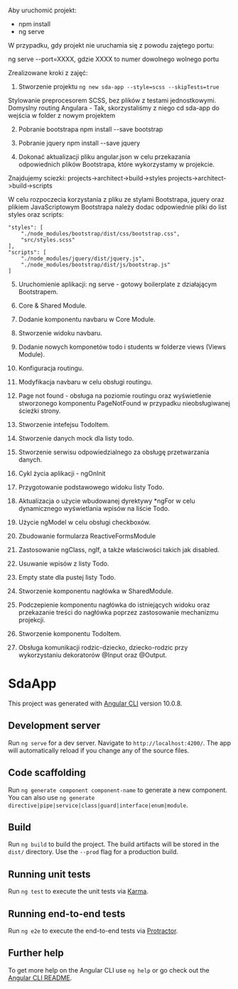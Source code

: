 Aby uruchomić projekt:
- npm install
- ng serve

W przypadku, gdy projekt nie uruchamia się z powodu zajętego portu:

ng serve --port=XXXX, gdzie XXXX to numer dowolnego wolnego portu


Zrealizowane kroki z zajęć:

1. Stworzenie projektu `ng new sda-app --style=scss --skipTests=true`

Stylowanie preprocesorem SCSS, bez plików z testami jednostkowymi.
Domyslny routing Angulara - Tak, skorzystaliśmy z niego
cd sda-app do wejścia w folder z nowym projektem

2. Pobranie bootstrapa
npm install --save bootstrap

3. Pobranie jquery
npm install --save jquery

4. Dokonać aktualizacji pliku angular.json w celu przekazania odpowiednich plików Bootstrapa, które
wykorzystamy w projekcie.

Znajdujemy sciezki:
projects->architect->build->styles
projects->architect->build->scripts

W celu rozpoczecia korzystania z pliku ze stylami Bootstrapa, jquery oraz plikiem JavaScriptowym Bootstrapa należy dodac odpowiednie pliki do list styles oraz scripts:

    "styles": [
        "./node_modules/bootstrap/dist/css/bootstrap.css",
        "src/styles.scss"
    ],
    "scripts": [
        "./node_modules/jquery/dist/jquery.js",
        "./node_modules/bootstrap/dist/js/bootstrap.js"
    ]
	
5. Uruchomienie aplikacji: ng serve - gotowy boilerplate z działającym Bootstrapem.

6. Core & Shared Module.

7. Dodanie komponentu navbaru w Core Module.

8. Stworzenie widoku navbaru.

9. Dodanie nowych komponetów todo i students w folderze views (Views Module).

10. Konfiguracja routingu.

11. Modyfikacja navbaru w celu obsługi routingu.

12. Page not found - obsługa na poziomie routingu oraz wyświetlenie stworzonego komponentu PageNotFound w przypadku nieobsługiwanej ścieżki strony.

13. Stworzenie intefejsu TodoItem.

14. Stworzenie danych mock dla listy todo.

15. Stworzenie serwisu odpowiedzialnego za obsługę przetwarzania danych.

16. Cykl życia aplikacji - ngOnInit

17. Przygotowanie podstawowego widoku listy Todo.

18. Aktualizacja o użycie wbudowanej dyrektywy *ngFor w celu dynamicznego wyświetlania wpisów na liście Todo.

19. Użycie ngModel w celu obsługi checkboxów.

20. Zbudowanie formularza ReactiveFormsModule

21. Zastosowanie ngClass, ngIf, a także właściwości takich jak disabled.

22. Usuwanie wpisów z listy Todo.

23. Empty state dla pustej listy Todo.

24. Stworzenie komponentu nagłówka w SharedModule.

25. Podczepienie komponentu nagłówka do istniejących widoku oraz przekazanie treści do nagłówka poprzez zastosowanie mechanizmu projekcji.

26. Stworzenie komponentu TodoItem.

27. Obsługa komunikacji rodzic-dziecko, dziecko-rodzic przy wykorzystaniu dekoratorów @Input oraz @Output.


# SdaApp

This project was generated with [Angular CLI](https://github.com/angular/angular-cli) version 10.0.8.

## Development server

Run `ng serve` for a dev server. Navigate to `http://localhost:4200/`. The app will automatically reload if you change any of the source files.

## Code scaffolding

Run `ng generate component component-name` to generate a new component. You can also use `ng generate directive|pipe|service|class|guard|interface|enum|module`.

## Build

Run `ng build` to build the project. The build artifacts will be stored in the `dist/` directory. Use the `--prod` flag for a production build.

## Running unit tests

Run `ng test` to execute the unit tests via [Karma](https://karma-runner.github.io).

## Running end-to-end tests

Run `ng e2e` to execute the end-to-end tests via [Protractor](http://www.protractortest.org/).

## Further help

To get more help on the Angular CLI use `ng help` or go check out the [Angular CLI README](https://github.com/angular/angular-cli/blob/master/README.md).
